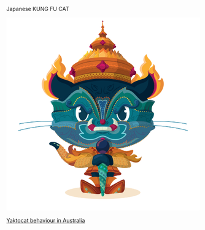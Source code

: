 Japanese KUNG FU CAT

![Image of yaktocat](yaktocat.png)

[Yaktocat behaviour in Australia](CatReport_web.pdf)